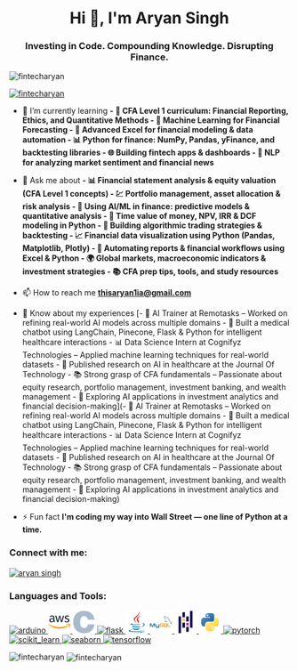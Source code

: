<h1 align="center">Hi 👋, I'm Aryan Singh</h1>
<h3 align="center">Investing in Code. Compounding Knowledge. Disrupting Finance.</h3>

<p align="left"> <img src="https://komarev.com/ghpvc/?username=fintecharyan&label=Profile%20views&color=0e75b6&style=flat" alt="fintecharyan" /> </p>

<p align="left"> <a href="https://github.com/ryo-ma/github-profile-trophy"><img src="https://github-profile-trophy.vercel.app/?username=fintecharyan" alt="fintecharyan" /></a> </p>

- 🌱 I’m currently learning **- 📘 CFA Level 1 curriculum: Financial Reporting, Ethics, and Quantitative Methods - 🧠 Machine Learning for Financial Forecasting - 🧾 Advanced Excel for financial modeling & data automation - 📊 Python for finance: NumPy, Pandas, yFinance, and backtesting libraries - 🌐 Building fintech apps & dashboards - 🔎 NLP for analyzing market sentiment and financial news**

- 💬 Ask me about **- 📊 Financial statement analysis & equity valuation (CFA Level 1 concepts) - 💹 Portfolio management, asset allocation & risk analysis - 🧠 Using AI/ML in finance: predictive models & quantitative analysis - 🧮 Time value of money, NPV, IRR & DCF modeling in Python - 💸 Building algorithmic trading strategies & backtesting - 📈 Financial data visualization using Python (Pandas, Matplotlib, Plotly) - 🧾 Automating reports & financial workflows using Excel & Python - 🌍 Global markets, macroeconomic indicators & investment strategies - 📚 CFA prep tips, tools, and study resources**

- 📫 How to reach me **thisaryan1ia@gmail.com**

- 📄 Know about my experiences [- 🧠 AI Trainer at Remotasks – Worked on refining real-world AI models across multiple domains - 🤖 Built a medical chatbot using LangChain, Pinecone, Flask & Python for intelligent healthcare interactions - 📊 Data Science Intern at Cognifyz Technologies – Applied machine learning techniques for real-world datasets - 📝 Published research on AI in healthcare at the Journal Of Technology - 📚 Strong grasp of CFA fundamentals – Passionate about equity research, portfolio management, investment banking, and wealth management - 🧠 Exploring AI applications in investment analytics and financial decision-making](- 🧠 AI Trainer at Remotasks – Worked on refining real-world AI models across multiple domains - 🤖 Built a medical chatbot using LangChain, Pinecone, Flask & Python for intelligent healthcare interactions - 📊 Data Science Intern at Cognifyz Technologies – Applied machine learning techniques for real-world datasets - 📝 Published research on AI in healthcare at the Journal Of Technology - 📚 Strong grasp of CFA fundamentals – Passionate about equity research, portfolio management, investment banking, and wealth management - 🧠 Exploring AI applications in investment analytics and financial decision-making)

- ⚡ Fun fact **I'm coding my way into Wall Street — one line of Python at a time.**

<h3 align="left">Connect with me:</h3>
<p align="left">
<a href="https://linkedin.com/in/aryan singh" target="blank"><img align="center" src="https://raw.githubusercontent.com/rahuldkjain/github-profile-readme-generator/master/src/images/icons/Social/linked-in-alt.svg" alt="aryan singh" height="30" width="40" /></a>
</p>

<h3 align="left">Languages and Tools:</h3>
<p align="left"> <a href="https://www.arduino.cc/" target="_blank" rel="noreferrer"> <img src="https://cdn.worldvectorlogo.com/logos/arduino-1.svg" alt="arduino" width="40" height="40"/> </a> <a href="https://aws.amazon.com" target="_blank" rel="noreferrer"> <img src="https://raw.githubusercontent.com/devicons/devicon/master/icons/amazonwebservices/amazonwebservices-original-wordmark.svg" alt="aws" width="40" height="40"/> </a> <a href="https://www.cprogramming.com/" target="_blank" rel="noreferrer"> <img src="https://raw.githubusercontent.com/devicons/devicon/master/icons/c/c-original.svg" alt="c" width="40" height="40"/> </a> <a href="https://flask.palletsprojects.com/" target="_blank" rel="noreferrer"> <img src="https://www.vectorlogo.zone/logos/pocoo_flask/pocoo_flask-icon.svg" alt="flask" width="40" height="40"/> </a> <a href="https://www.java.com" target="_blank" rel="noreferrer"> <img src="https://raw.githubusercontent.com/devicons/devicon/master/icons/java/java-original.svg" alt="java" width="40" height="40"/> </a> <a href="https://www.mysql.com/" target="_blank" rel="noreferrer"> <img src="https://raw.githubusercontent.com/devicons/devicon/master/icons/mysql/mysql-original-wordmark.svg" alt="mysql" width="40" height="40"/> </a> <a href="https://pandas.pydata.org/" target="_blank" rel="noreferrer"> <img src="https://raw.githubusercontent.com/devicons/devicon/2ae2a900d2f041da66e950e4d48052658d850630/icons/pandas/pandas-original.svg" alt="pandas" width="40" height="40"/> </a> <a href="https://www.python.org" target="_blank" rel="noreferrer"> <img src="https://raw.githubusercontent.com/devicons/devicon/master/icons/python/python-original.svg" alt="python" width="40" height="40"/> </a> <a href="https://pytorch.org/" target="_blank" rel="noreferrer"> <img src="https://www.vectorlogo.zone/logos/pytorch/pytorch-icon.svg" alt="pytorch" width="40" height="40"/> </a> <a href="https://scikit-learn.org/" target="_blank" rel="noreferrer"> <img src="https://upload.wikimedia.org/wikipedia/commons/0/05/Scikit_learn_logo_small.svg" alt="scikit_learn" width="40" height="40"/> </a> <a href="https://seaborn.pydata.org/" target="_blank" rel="noreferrer"> <img src="https://seaborn.pydata.org/_images/logo-mark-lightbg.svg" alt="seaborn" width="40" height="40"/> </a> <a href="https://www.tensorflow.org" target="_blank" rel="noreferrer"> <img src="https://www.vectorlogo.zone/logos/tensorflow/tensorflow-icon.svg" alt="tensorflow" width="40" height="40"/> </a> </p>

<p><img align="left" src="https://github-readme-stats.vercel.app/api/top-langs?username=fintecharyan&show_icons=true&locale=en&layout=compact" alt="fintecharyan" /></p>

<p>&nbsp;<img align="center" src="https://github-readme-stats.vercel.app/api?username=fintecharyan&show_icons=true&locale=en" alt="fintecharyan" /></p>
